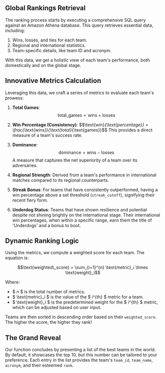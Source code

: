 ## Global Rankings Retrieval

The ranking process starts by executing a comprehensive SQL query against an Amazon Athena database. This query retrieves essential data, including:

1. Wins, losses, and ties for each team.
2. Regional and international statistics.
3. Team-specific details, like team ID and acronym.

With this data, we get a holistic view of each team's performance, both domestically and on the global stage.

## Innovative Metrics Calculation

Leveraging this data, we craft a series of metrics to evaluate each team's prowess:

1. **Total Games**:
$$\text{total\_games} = \text{wins} + \text{losses}$$

2. **Win Percentage (Consistency)**:
$$\text{win}_{\text{percentage}} = \frac{\text{wins}}{\text{total}_{\text{games}}$$
This provides a direct measure of a team's success rate.

3. **Dominance**:
$$\text{dominance} = \text{wins} - \text{losses}$$
A measure that captures the net superiority of a team over its adversaries.

4. **Regional Strength**:
Derived from a team's performance in international matches compared to its regional counterparts.

5. **Streak Bonus**:
For teams that have consistently outperformed, having a win percentage above a set threshold (`streak_cutoff`), signifying their recent fiery form.

6. **Underdog Status**:
Teams that have shown resilience and potential despite not shining brightly on the international stage. Their international win percentages, when within a specific range, earn them the title of 'Underdogs' and a bonus to boot.

## Dynamic Ranking Logic

Using the metrics, we compute a weighted score for each team. The equation is:

$$\text{weighted\_score} = \sum_{i=1}^{n} \text{metric}_i \times \text{weight}_i$$

Where:
- $ n $ is the total number of metrics.
- $ \text{metric}_i $ is the value of the $ i^{th} $ metric for a team.
- $ \text{weight}_i $ is the predetermined weight for the $ i^{th} $ metric, which can be adjusted based on user input.

Teams are then sorted in descending order based on their `weighted_score`. The higher the score, the higher they rank!

## The Grand Reveal

Our function concludes by presenting a list of the best teams in the world. By default, it showcases the top 10, but this number can be tailored to your preference. Each entry in the list provides the team's `team_id`, `team_name`, `acronym`, and their esteemed `rank`.
